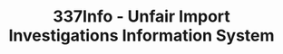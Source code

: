 ---
bigquery: https://console.cloud.google.com/bigquery?p=patents-public-data&d=usitc_investigations&page=dataset&project=sheets-management-319211
citation: US International Trade Commission 337Info Unfair Import Investigations Information
  System
contributors: US International Trade Comission
cost: None
description: US International Trade Commission 337Info Unfair Import Investigations
  Information System contains data on investigations done under Section 337. Section
  337 declares the infringement of certain statutory intellectual property rights
  and other forms of unfair competition in import trade to be unlawful practices.
  Most Section 337 investigations involve allegations of patent or registered trademark
  infringement.
documentation: FAQ and tutorial available on the site
last_edit: Mon, 04 Apr 2022 19:10:40 GMT
location: https://pubapps2.usitc.gov/337external/
maintained_by: US International Trade Comission
schema_fields: '[''reportingRequirements'', ''teoReliefGranted'', ''teoIdIssueDate'',
  ''dateOfPublicationFrNotice'', ''currentStatus'', ''actualStartDateEvidHear'', ''issueDateOtherNonFinal'',
  ''title'', ''dateComplaintFiled'', ''investigationType'', ''lastUpdated'', ''ouiiAttorney'',
  ''patentNumber'', ''finalDetViolation'', ''currentActiveALJ'', ''gcAttorney'', ''id'',
  ''ouiiParticipation'', ''scheduledStartDateEvidHear'', ''htsNumbers'', ''complainant'',
  ''targetDate'', ''cafcAppeals'', ''markmanHearing'', ''internalRemand'', ''docketNo'',
  ''trademarkNumbers'', ''finalDetNoViolation'', ''invUnfairAct'', ''dateCreated'',
  ''teoIdDueDate'', ''respondent'', ''endDateMarkmanHearing'', ''actualEndDateEvidHear'',
  ''scheduledEndDateEvidHear'', ''finalIdOnViolationDue'', ''copyrightNumbers'', ''patentNumbers'',
  ''investigationTermDate'', ''aljAssigned'', ''investigationNo'', ''publication_number'',
  ''teoProceedingInvolved'', ''finalIdOnViolationIssue'', ''startDateMarkmanHearing'']'
shortname: unfair_import_investigations
tags:
- import
- legal
- trade
timeframe: 2008-2021 (prior to 2008 downloadable as a JSON file)
title: 337Info - Unfair Import Investigations Information System
uuid: 2721f5ec-e599-4890-9265-9706719fc71e
---